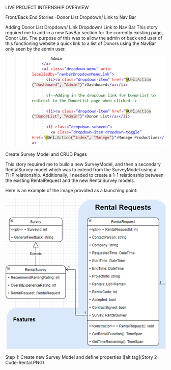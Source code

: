 LIVE PROJECT INTERNSHIP OVERVIEW 

Front/Back End Stories
-Donor List Dropdown/ Link to Nav Bar

Adding Donor List Dropdown/ Link Dropdown/ Link to Nav Bar
This story required me to add in a new NavBar section for the currently existing page, Donor List.  The purpose of this was to allow the admin or back end user of this functioning website a quick link to a list of Donors using the NavBar only seen by the admin user.

 ![alt tag](Story1-code.PNG)
 
 Create Survey Model and CRUD Pages

This story required me to build a new SurveyModel, and then a secondary RentalSurvey model which was to extend from the SurveyModel using a THP relationship. Additionally,  I needed to create a 1-1 relationship between the existing RentalRequest and the new RentalSurvey models. 

Here is an example of the image provided as a launching point:

![alt tag](Story3-description2.png)

Step 1: Create new Survey Model and define properties
![alt tag](Story 2- Code-Rental.PNG)

